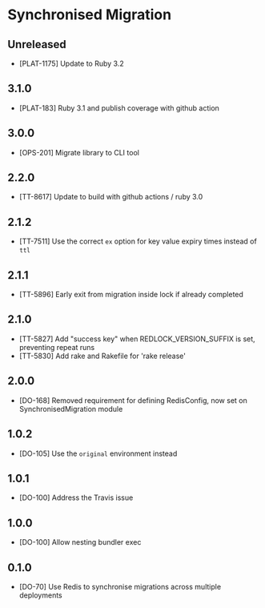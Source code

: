 # Synchronised Migration

## Unreleased

- [PLAT-1175] Update to Ruby 3.2

## 3.1.0

- [PLAT-183] Ruby 3.1 and publish coverage with github action

## 3.0.0

- [OPS-201] Migrate library to CLI tool

## 2.2.0

- [TT-8617] Update to build with github actions / ruby 3.0

## 2.1.2

- [TT-7511] Use the correct `ex` option for key value expiry times instead of `ttl`

## 2.1.1

- [TT-5896] Early exit from migration inside lock if already completed

## 2.1.0

- [TT-5827] Add "success key" when REDLOCK_VERSION_SUFFIX is set, preventing repeat runs
- [TT-5830] Add rake and Rakefile for 'rake release'

## 2.0.0

- [DO-168] Removed requirement for defining RedisConfig, now set on
  SynchronisedMigration module

## 1.0.2

- [DO-105] Use the `original` environment instead

## 1.0.1

- [DO-100] Address the Travis issue

## 1.0.0

- [DO-100] Allow nesting bundler exec

## 0.1.0

- [DO-70] Use Redis to synchronise migrations across multiple deployments
